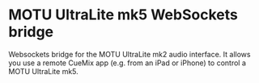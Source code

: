 # MOTU UltraLite mk5 WebSockets bridge
Websockets bridge for the MOTU UltraLite mk2 audio interface.
It allows you use a remote CueMix app (e.g. from an iPad or iPhone) to control a MOTU UltraLite mk5.
